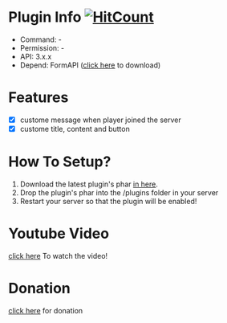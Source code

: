 # Plugin Info     [![HitCount](http://hits.dwyl.io/misael38/JoinUI.svg)](http://hits.dwyl.io/misael38/JoinUI)
 - Command: -
 - Permission: -
 - API: 3.x.x
 - Depend: FormAPI ([click here](poggit.pmmp.io/p/FormAPI) to download)
 
# Features
 - [x] custome message when player joined the server
 - [x] custome title, content and button
 
# How To Setup?
1. Download the latest plugin's phar [in here](https://poggit.pmmp.io/ci/misael38/JoinUI).
2. Drop the plugin's phar into the /plugins folder in your server
3. Restart your server so that the plugin will be enabled!

# Youtube Video
 [click here](https://youtu.be/4xHpdSLcRsA) To watch the video!

# Donation
 [click here](https://www.paypal.me/misael38) for donation
